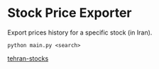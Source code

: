 # Stock Price Exporter

Export prices history for a specific stock (in Iran).

`python main.py <search>`

[tehran-stocks](https://github.com/ghodsizadeh/tehran-stocks)
